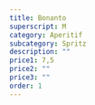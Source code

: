 ```yaml
---
title: Bonanto
superscript: M
category: Aperitif
subcategory: Spritz
description: ""
price1: 7,5
price2: ""
price3: ""
order: 1
---
```

